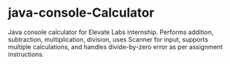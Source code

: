 # java-console-Calculator
Java console calculator for Elevate Labs internship. Performs addition, subtraction, multiplication, division, uses Scanner for input, supports multiple calculations, and handles divide-by-zero error as per assignment instructions.
